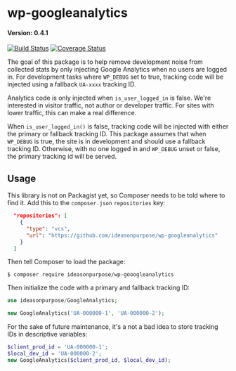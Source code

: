 # wp-googleanalytics

#### Version: 0.4.1

[![Build Status](https://travis-ci.org/ideasonpurpose/wp-googleanalytics.svg?branch=master)](https://travis-ci.org/ideasonpurpose/wp-googleanalytics) 
[![Coverage Status](https://coveralls.io/repos/github/ideasonpurpose/wp-googleanalytics/badge.svg?branch=master)](https://coveralls.io/github/ideasonpurpose/wp-googleanalytics?branch=master)

The goal of this package is to help remove development noise from collected stats by only injecting Google Analytics when no users are logged in. For development tasks where `WP_DEBUG` set to true, tracking code will be injected using a fallback `UA-xxxx` tracking ID. 

Analytics code is only injected when `is_user_logged_in` is false. We're interested in visitor traffic, not author or developer traffic. For sites with lower traffic, this can make a real difference.

When `is_user_logged_in()` is false, tracking code will be injected with either the primary or fallback tracking ID. This package assumes that when `WP_DEBUG` is true, the site is in development and should use a fallback tracking ID. Otherwise, with no one logged in and `WP_DEBUG` unset or false, the primary tracking id will be served. 

## Usage

This library is not on Packagist yet, so Composer needs to be told where to find it. Add this to the `composer.json` `repositories` key:

```json
  "repositories": [
    {
      "type": "vcs",
      "url": "https://github.com/ideasonpurpose/wp-googleanalytics"
    }
  ]
```

Then tell Composer to load the package:

```
$ composer require ideasonpurpose/wp-gooogleanalytics
```

Then initialize the code with a primary and fallback tracking ID:
```php
use ideasonpurpose/GoogleAnalytics;

new GoogleAnalytics('UA-000000-1', 'UA-000000-2');
```

For the sake of future maintenance, it's a not a bad idea to store tracking IDs in descriptive variables:
```php
$client_prod_id = 'UA-000000-1';
$local_dev_id = 'UA-000000-2';
new GoogleAnalytics($client_prod_id, $local_dev_id);
```

